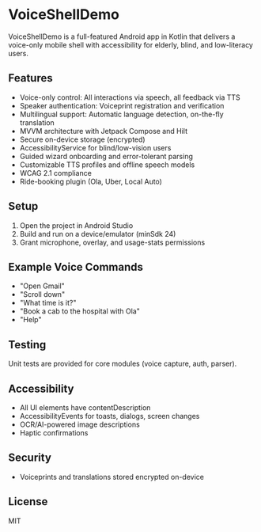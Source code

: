 # VoiceShellDemo

VoiceShellDemo is a full-featured Android app in Kotlin that delivers a voice-only mobile shell with accessibility for elderly, blind, and low-literacy users.

## Features
- Voice-only control: All interactions via speech, all feedback via TTS
- Speaker authentication: Voiceprint registration and verification
- Multilingual support: Automatic language detection, on-the-fly translation
- MVVM architecture with Jetpack Compose and Hilt
- Secure on-device storage (encrypted)
- AccessibilityService for blind/low-vision users
- Guided wizard onboarding and error-tolerant parsing
- Customizable TTS profiles and offline speech models
- WCAG 2.1 compliance
- Ride-booking plugin (Ola, Uber, Local Auto)

## Setup
1. Open the project in Android Studio
2. Build and run on a device/emulator (minSdk 24)
3. Grant microphone, overlay, and usage-stats permissions

## Example Voice Commands
- "Open Gmail"
- "Scroll down"
- "What time is it?"
- "Book a cab to the hospital with Ola"
- "Help"

## Testing
Unit tests are provided for core modules (voice capture, auth, parser).

## Accessibility
- All UI elements have contentDescription
- AccessibilityEvents for toasts, dialogs, screen changes
- OCR/AI-powered image descriptions
- Haptic confirmations

## Security
- Voiceprints and translations stored encrypted on-device

## License
MIT
